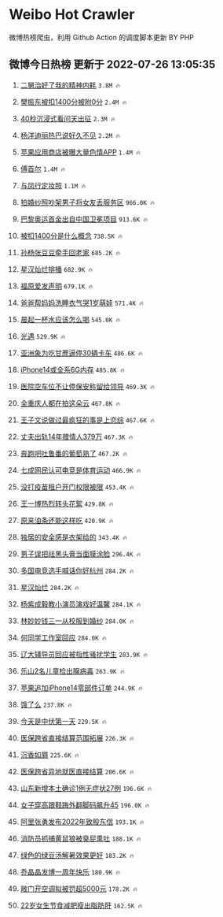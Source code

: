 # Weibo Hot Crawler 



微博热榜爬虫，利用 Github Action 的调度脚本更新 BY PHP 


## 微博今日热榜 更新于 2022-07-26 13:05:35 
1. [二舅治好了我的精神内耗](https://s.weibo.com/weibo?q=%23%E4%BA%8C%E8%88%85%E6%B2%BB%E5%A5%BD%E4%BA%86%E6%88%91%E7%9A%84%E7%B2%BE%E7%A5%9E%E5%86%85%E8%80%97%23&Refer=top) `3.8M 🔥` 

1. [樊振东被扣1400分被附0分](https://s.weibo.com/weibo?q=%23%E6%A8%8A%E6%8C%AF%E4%B8%9C%E8%A2%AB%E6%89%A31400%E5%88%86%E8%A2%AB%E9%99%840%E5%88%86%23&Refer=top) `2.4M 🔥` 

1. [40秒沉浸式看问天出征](https://s.weibo.com/weibo?q=%2340%E7%A7%92%E6%B2%89%E6%B5%B8%E5%BC%8F%E7%9C%8B%E9%97%AE%E5%A4%A9%E5%87%BA%E5%BE%81%23&Refer=top) `2.3M 🔥` 

1. [杨洋迪丽热巴说好久不见](https://s.weibo.com/weibo?q=%23%E6%9D%A8%E6%B4%8B%E8%BF%AA%E4%B8%BD%E7%83%AD%E5%B7%B4%E8%AF%B4%E5%A5%BD%E4%B9%85%E4%B8%8D%E8%A7%81%23&Refer=top) `2.2M 🔥` 

1. [苹果应用商店被曝大量色情APP](https://s.weibo.com/weibo?q=%23%E8%8B%B9%E6%9E%9C%E5%BA%94%E7%94%A8%E5%95%86%E5%BA%97%E8%A2%AB%E6%9B%9D%E5%A4%A7%E9%87%8F%E8%89%B2%E6%83%85APP%23&Refer=top) `1.4M 🔥` 

1. [傅首尔](https://s.weibo.com/weibo?q=%E5%82%85%E9%A6%96%E5%B0%94&Refer=top) `1.4M 🔥` 

1. [与凤行定妆照](https://s.weibo.com/weibo?q=%23%E4%B8%8E%E5%87%A4%E8%A1%8C%E5%AE%9A%E5%A6%86%E7%85%A7%23&Refer=top) `1.1M 🔥` 

1. [拍婚纱照吵架男子将女友丢服务区](https://s.weibo.com/weibo?q=%23%E6%8B%8D%E5%A9%9A%E7%BA%B1%E7%85%A7%E5%90%B5%E6%9E%B6%E7%94%B7%E5%AD%90%E5%B0%86%E5%A5%B3%E5%8F%8B%E4%B8%A2%E6%9C%8D%E5%8A%A1%E5%8C%BA%23&Refer=top) `966.0K 🔥` 

1. [巴黎奥运首金出自中国卫冕项目](https://s.weibo.com/weibo?q=%23%E5%B7%B4%E9%BB%8E%E5%A5%A5%E8%BF%90%E9%A6%96%E9%87%91%E5%87%BA%E8%87%AA%E4%B8%AD%E5%9B%BD%E5%8D%AB%E5%86%95%E9%A1%B9%E7%9B%AE%23&Refer=top) `913.6K 🔥` 

1. [被扣1400分是什么概念](https://s.weibo.com/weibo?q=%23%E8%A2%AB%E6%89%A31400%E5%88%86%E6%98%AF%E4%BB%80%E4%B9%88%E6%A6%82%E5%BF%B5%23&Refer=top) `738.5K 🔥` 

1. [孙杨张豆豆牵手回老家](https://s.weibo.com/weibo?q=%23%E5%AD%99%E6%9D%A8%E5%BC%A0%E8%B1%86%E8%B1%86%E7%89%B5%E6%89%8B%E5%9B%9E%E8%80%81%E5%AE%B6%23&Refer=top) `685.2K 🔥` 

1. [星汉灿烂排播](https://s.weibo.com/weibo?q=%23%E6%98%9F%E6%B1%89%E7%81%BF%E7%83%82%E6%8E%92%E6%92%AD%23&Refer=top) `682.9K 🔥` 

1. [福原爱发声明](https://s.weibo.com/weibo?q=%23%E7%A6%8F%E5%8E%9F%E7%88%B1%E5%8F%91%E5%A3%B0%E6%98%8E%23&Refer=top) `679.1K 🔥` 

1. [爸爸帮妈妈洗睡衣气哭1岁萌娃](https://s.weibo.com/weibo?q=%23%E7%88%B8%E7%88%B8%E5%B8%AE%E5%A6%88%E5%A6%88%E6%B4%97%E7%9D%A1%E8%A1%A3%E6%B0%94%E5%93%AD1%E5%B2%81%E8%90%8C%E5%A8%83%23&Refer=top) `571.4K 🔥` 

1. [晨起一杯水应该怎么喝](https://s.weibo.com/weibo?q=%23%E6%99%A8%E8%B5%B7%E4%B8%80%E6%9D%AF%E6%B0%B4%E5%BA%94%E8%AF%A5%E6%80%8E%E4%B9%88%E5%96%9D%23&Refer=top) `545.0K 🔥` 

1. [光遇](https://s.weibo.com/weibo?q=%E5%85%89%E9%81%87&Refer=top) `529.9K 🔥` 

1. [亚洲象为吃甘蔗逼停30辆卡车](https://s.weibo.com/weibo?q=%23%E4%BA%9A%E6%B4%B2%E8%B1%A1%E4%B8%BA%E5%90%83%E7%94%98%E8%94%97%E9%80%BC%E5%81%9C30%E8%BE%86%E5%8D%A1%E8%BD%A6%23&Refer=top) `486.6K 🔥` 

1. [iPhone14或全系6G内存](https://s.weibo.com/weibo?q=%23iPhone14%E6%88%96%E5%85%A8%E7%B3%BB6G%E5%86%85%E5%AD%98%23&Refer=top) `485.8K 🔥` 

1. [医院空车位不让停保安称留给领导](https://s.weibo.com/weibo?q=%23%E5%8C%BB%E9%99%A2%E7%A9%BA%E8%BD%A6%E4%BD%8D%E4%B8%8D%E8%AE%A9%E5%81%9C%E4%BF%9D%E5%AE%89%E7%A7%B0%E7%95%99%E7%BB%99%E9%A2%86%E5%AF%BC%23&Refer=top) `469.3K 🔥` 

1. [全重庆人都在拍这朵云](https://s.weibo.com/weibo?q=%23%E5%85%A8%E9%87%8D%E5%BA%86%E4%BA%BA%E9%83%BD%E5%9C%A8%E6%8B%8D%E8%BF%99%E6%9C%B5%E4%BA%91%23&Refer=top) `467.8K 🔥` 

1. [王子文说做过最疯狂的事是上恋综](https://s.weibo.com/weibo?q=%23%E7%8E%8B%E5%AD%90%E6%96%87%E8%AF%B4%E5%81%9A%E8%BF%87%E6%9C%80%E7%96%AF%E7%8B%82%E7%9A%84%E4%BA%8B%E6%98%AF%E4%B8%8A%E6%81%8B%E7%BB%BC%23&Refer=top) `467.6K 🔥` 

1. [丈夫出轨14年赠情人379万](https://s.weibo.com/weibo?q=%23%E4%B8%88%E5%A4%AB%E5%87%BA%E8%BD%A814%E5%B9%B4%E8%B5%A0%E6%83%85%E4%BA%BA379%E4%B8%87%23&Refer=top) `467.3K 🔥` 

1. [奔跑吧吐鲁番的葡萄熟了](https://s.weibo.com/weibo?q=%23%E5%A5%94%E8%B7%91%E5%90%A7%E5%90%90%E9%B2%81%E7%95%AA%E7%9A%84%E8%91%A1%E8%90%84%E7%86%9F%E4%BA%86%23&Refer=top) `467.2K 🔥` 

1. [七成网民认可电竞是体育运动](https://s.weibo.com/weibo?q=%23%E4%B8%83%E6%88%90%E7%BD%91%E6%B0%91%E8%AE%A4%E5%8F%AF%E7%94%B5%E7%AB%9E%E6%98%AF%E4%BD%93%E8%82%B2%E8%BF%90%E5%8A%A8%23&Refer=top) `466.9K 🔥` 

1. [没打疫苗租户开门权限被限](https://s.weibo.com/weibo?q=%23%E6%B2%A1%E6%89%93%E7%96%AB%E8%8B%97%E7%A7%9F%E6%88%B7%E5%BC%80%E9%97%A8%E6%9D%83%E9%99%90%E8%A2%AB%E9%99%90%23&Refer=top) `453.4K 🔥` 

1. [王一博热烈转头花絮](https://s.weibo.com/weibo?q=%23%E7%8E%8B%E4%B8%80%E5%8D%9A%E7%83%AD%E7%83%88%E8%BD%AC%E5%A4%B4%E8%8A%B1%E7%B5%AE%23&Refer=top) `429.8K 🔥` 

1. [原来油条还能这样吃](https://s.weibo.com/weibo?q=%23%E5%8E%9F%E6%9D%A5%E6%B2%B9%E6%9D%A1%E8%BF%98%E8%83%BD%E8%BF%99%E6%A0%B7%E5%90%83%23&Refer=top) `420.9K 🔥` 

1. [独居的安全感是衣架给的](https://s.weibo.com/weibo?q=%23%E7%8B%AC%E5%B1%85%E7%9A%84%E5%AE%89%E5%85%A8%E6%84%9F%E6%98%AF%E8%A1%A3%E6%9E%B6%E7%BB%99%E7%9A%84%23&Refer=top) `343.4K 🔥` 

1. [男子误把祛黑头膏当面膜涂脸](https://s.weibo.com/weibo?q=%23%E7%94%B7%E5%AD%90%E8%AF%AF%E6%8A%8A%E7%A5%9B%E9%BB%91%E5%A4%B4%E8%86%8F%E5%BD%93%E9%9D%A2%E8%86%9C%E6%B6%82%E8%84%B8%23&Refer=top) `296.4K 🔥` 

1. [多国电竞选手喊话你好杭州](https://s.weibo.com/weibo?q=%23%E5%A4%9A%E5%9B%BD%E7%94%B5%E7%AB%9E%E9%80%89%E6%89%8B%E5%96%8A%E8%AF%9D%E4%BD%A0%E5%A5%BD%E6%9D%AD%E5%B7%9E%23&Refer=top) `284.2K 🔥` 

1. [星汉灿烂](https://s.weibo.com/weibo?q=%23%E6%98%9F%E6%B1%89%E7%81%BF%E7%83%82%23&Refer=top) `284.2K 🔥` 

1. [杨紫成毅教小演员演戏好温馨](https://s.weibo.com/weibo?q=%23%E6%9D%A8%E7%B4%AB%E6%88%90%E6%AF%85%E6%95%99%E5%B0%8F%E6%BC%94%E5%91%98%E6%BC%94%E6%88%8F%E5%A5%BD%E6%B8%A9%E9%A6%A8%23&Refer=top) `284.1K 🔥` 

1. [林妙妙钱三一从校服到婚纱](https://s.weibo.com/weibo?q=%23%E6%9E%97%E5%A6%99%E5%A6%99%E9%92%B1%E4%B8%89%E4%B8%80%E4%BB%8E%E6%A0%A1%E6%9C%8D%E5%88%B0%E5%A9%9A%E7%BA%B1%23&Refer=top) `284.0K 🔥` 

1. [何同学工作室回应](https://s.weibo.com/weibo?q=%23%E4%BD%95%E5%90%8C%E5%AD%A6%E5%B7%A5%E4%BD%9C%E5%AE%A4%E5%9B%9E%E5%BA%94%23&Refer=top) `284.0K 🔥` 

1. [辽大辅导员回应被指性骚扰学生](https://s.weibo.com/weibo?q=%23%E8%BE%BD%E5%A4%A7%E8%BE%85%E5%AF%BC%E5%91%98%E5%9B%9E%E5%BA%94%E8%A2%AB%E6%8C%87%E6%80%A7%E9%AA%9A%E6%89%B0%E5%AD%A6%E7%94%9F%23&Refer=top) `283.9K 🔥` 

1. [乐山2名儿童检出腺病毒](https://s.weibo.com/weibo?q=%23%E4%B9%90%E5%B1%B12%E5%90%8D%E5%84%BF%E7%AB%A5%E6%A3%80%E5%87%BA%E8%85%BA%E7%97%85%E6%AF%92%23&Refer=top) `263.9K 🔥` 

1. [苹果追加iPhone14零部件订单](https://s.weibo.com/weibo?q=%23%E8%8B%B9%E6%9E%9C%E8%BF%BD%E5%8A%A0iPhone14%E9%9B%B6%E9%83%A8%E4%BB%B6%E8%AE%A2%E5%8D%95%23&Refer=top) `244.9K 🔥` 

1. [饿了么](https://s.weibo.com/weibo?q=%E9%A5%BF%E4%BA%86%E4%B9%88&Refer=top) `237.8K 🔥` 

1. [今天是中伏第一天](https://s.weibo.com/weibo?q=%23%E4%BB%8A%E5%A4%A9%E6%98%AF%E4%B8%AD%E4%BC%8F%E7%AC%AC%E4%B8%80%E5%A4%A9%23&Refer=top) `229.5K 🔥` 

1. [医保跨省直接结算范围拓展](https://s.weibo.com/weibo?q=%23%E5%8C%BB%E4%BF%9D%E8%B7%A8%E7%9C%81%E7%9B%B4%E6%8E%A5%E7%BB%93%E7%AE%97%E8%8C%83%E5%9B%B4%E6%8B%93%E5%B1%95%23&Refer=top) `226.3K 🔥` 

1. [沉香如屑](https://s.weibo.com/weibo?q=%23%E6%B2%89%E9%A6%99%E5%A6%82%E5%B1%91%23&Refer=top) `225.6K 🔥` 

1. [医保跨省异地就医直接结算](https://s.weibo.com/weibo?q=%23%E5%8C%BB%E4%BF%9D%E8%B7%A8%E7%9C%81%E5%BC%82%E5%9C%B0%E5%B0%B1%E5%8C%BB%E7%9B%B4%E6%8E%A5%E7%BB%93%E7%AE%97%23&Refer=top) `206.6K 🔥` 

1. [山东新增本土确诊1例无症状27例](https://s.weibo.com/weibo?q=%23%E5%B1%B1%E4%B8%9C%E6%96%B0%E5%A2%9E%E6%9C%AC%E5%9C%9F%E7%A1%AE%E8%AF%8A1%E4%BE%8B%E6%97%A0%E7%97%87%E7%8A%B627%E4%BE%8B%23&Refer=top) `196.6K 🔥` 

1. [女子穿高跟鞋踇外翻脚码飙升45](https://s.weibo.com/weibo?q=%23%E5%A5%B3%E5%AD%90%E7%A9%BF%E9%AB%98%E8%B7%9F%E9%9E%8B%E8%B8%87%E5%A4%96%E7%BF%BB%E8%84%9A%E7%A0%81%E9%A3%99%E5%8D%8745%23&Refer=top) `196.0K 🔥` 

1. [阿里张勇发布2022年致股东信](https://s.weibo.com/weibo?q=%23%E9%98%BF%E9%87%8C%E5%BC%A0%E5%8B%87%E5%8F%91%E5%B8%832022%E5%B9%B4%E8%87%B4%E8%82%A1%E4%B8%9C%E4%BF%A1%23&Refer=top) `193.1K 🔥` 

1. [消防员抓捕黄鼠狼被臭屁熏吐](https://s.weibo.com/weibo?q=%23%E6%B6%88%E9%98%B2%E5%91%98%E6%8A%93%E6%8D%95%E9%BB%84%E9%BC%A0%E7%8B%BC%E8%A2%AB%E8%87%AD%E5%B1%81%E7%86%8F%E5%90%90%23&Refer=top) `188.1K 🔥` 

1. [绿色的绿豆汤解暑效果更好](https://s.weibo.com/weibo?q=%23%E7%BB%BF%E8%89%B2%E7%9A%84%E7%BB%BF%E8%B1%86%E6%B1%A4%E8%A7%A3%E6%9A%91%E6%95%88%E6%9E%9C%E6%9B%B4%E5%A5%BD%23&Refer=top) `183.2K 🔥` 

1. [乔晶晶发博一周年快乐](https://s.weibo.com/weibo?q=%23%E4%B9%94%E6%99%B6%E6%99%B6%E5%8F%91%E5%8D%9A%E4%B8%80%E5%91%A8%E5%B9%B4%E5%BF%AB%E4%B9%90%23&Refer=top) `180.9K 🔥` 

1. [敞门开空调拟被罚超5000元](https://s.weibo.com/weibo?q=%23%E6%95%9E%E9%97%A8%E5%BC%80%E7%A9%BA%E8%B0%83%E6%8B%9F%E8%A2%AB%E7%BD%9A%E8%B6%855000%E5%85%83%23&Refer=top) `178.2K 🔥` 

1. [22岁女生节食减肥瘦出脂肪肝](https://s.weibo.com/weibo?q=%2322%E5%B2%81%E5%A5%B3%E7%94%9F%E8%8A%82%E9%A3%9F%E5%87%8F%E8%82%A5%E7%98%A6%E5%87%BA%E8%84%82%E8%82%AA%E8%82%9D%23&Refer=top) `162.5K 🔥` 

